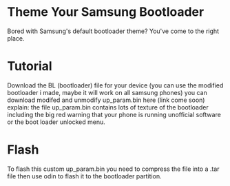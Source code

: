 # Theme Your Samsung Bootloader
Bored with Samsung's default bootloader theme? You've come to the right place.

# Tutorial

Download the BL (bootloader) file for your device (you can use the modified bootloader i made, maybe it will work on all samsung phones)
you can download modifed and unmodify up_param.bin here (link come soon) explain: the file up_param.bin contains lots of texture of the bootloader including the big red warning that your phone is running unofficial software or the boot loader unlocked menu.

# Flash
To flash this custom up_param.bin you need to compress the file into a .tar file then use odin to flash it to the bootloader partition. 